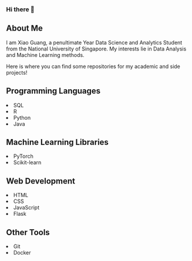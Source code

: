 ### Hi there 👋

<!--
**xghan99/xghan99** is a ✨ _special_ ✨ repository because its `README.md` (this file) appears on your GitHub profile.

Here are some ideas to get you started:

- 🔭 I’m currently working on ...
- 🌱 I’m currently learning ...
- 👯 I’m looking to collaborate on ...
- 🤔 I’m looking for help with ...
- 💬 Ask me about ...
- 📫 How to reach me: ...
- 😄 Pronouns: ...
- ⚡ Fun fact: ...
-->

## About Me

I am Xiao Guang, a penultimate Year Data Science and Analytics Student from the National University of Singapore. My interests lie in Data Analysis and Machine Learning methods. 

Here is where you can find some repositories for my academic and side projects!

## Programming Languages
<li> SQL </li>
<li> R </li>
<li> Python </li>
<li> Java </li>


## Machine Learning Libraries
<li> PyTorch </li>
<li> Scikit-learn </li>

## Web Development
<li> HTML </li>
<li> CSS </li>
<li> JavaScript </li>
<li> Flask </li>

## Other Tools
<li> Git </li>
<li> Docker </li>
